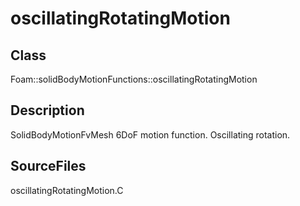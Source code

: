 # oscillatingRotatingMotion 
## Class
Foam::solidBodyMotionFunctions::oscillatingRotatingMotion

## Description
SolidBodyMotionFvMesh 6DoF motion function. Oscillating rotation.

## SourceFiles
oscillatingRotatingMotion.C

